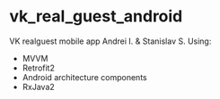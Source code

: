 # vk_real_guest_android
VK realguest mobile app
Andrei I. & Stanislav S.
Using:
- MVVM
- Retrofit2
- Android architecture components
- RxJava2
